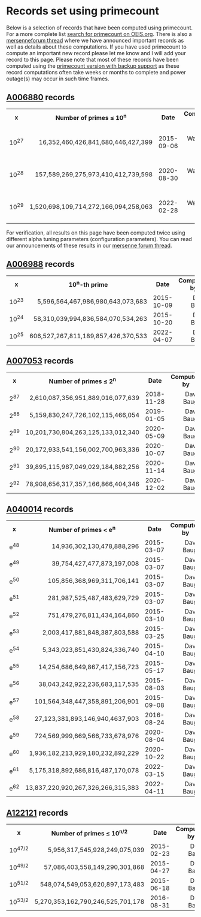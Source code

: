 # Records set using primecount

Below is a selection of records that have been computed using primecount. For a
more complete list [search for primecount on OEIS.org](https://oeis.org/search?q=primecount&language=english&go=Search).
There is also a [mersenneforum thread](https://www.mersenneforum.org/showthread.php?t=20473)
where we have announced important records as well as details about these computations.
If you have used primecount to compute an important new record please let me know
and I will add your record to this page. Please note that most of these records
have been computed using the
[primecount version with backup support](https://github.com/kimwalisch/primecount/tree/backup3#primecount-backup)
as these record computations often take weeks or months to complete and power
outage(s) may occur in such time frames.

## [A006880](https://oeis.org/A006880) records

<table>
  <tr align="center">
    <td><b>x</b></td>
    <td><b>Number of primes ≤ 10<sup>n</sup></b></td>
    <td><b>Date</b></td>
    <td><b>Computed by</b></td>
  </tr>
  <tr align="right">
    <td>10<sup>27</sup></td>
    <td>16,352,460,426,841,680,446,427,399</td>
    <td>2015-09-06</td>
    <td>Kim Walisch & David Baugh</td>
  </tr>
  <tr align="right">
    <td>10<sup>28</sup></td>
    <td>157,589,269,275,973,410,412,739,598</td>
    <td>2020-08-30</td>
    <td>Kim Walisch & David Baugh</td>
  </tr>
  <tr align="right">
    <td>10<sup>29</sup></td>
    <td>1,520,698,109,714,272,166,094,258,063</td>
    <td>2022-02-28</td>
    <td>Kim Walisch & David Baugh</td>
  </tr>
</table>

For verification, all results on this page have been computed twice using
different alpha tuning parameters (configuration parameters).
You can read our announcements of these results in our
[mersenne forum thread](https://mersenneforum.org/showthread.php?t=20473&page=3).

## [A006988](https://oeis.org/A006988) records

<table>
  <tr align="center">
    <td><b>x</b></td>
    <td><b>10<sup>n</sup>-th prime</b></td>
    <td><b>Date</b></td>
    <td><b>Computed by</b></td>
  </tr>
  <tr align="right">
    <td>10<sup>23</sup></td>
    <td>5,596,564,467,986,980,643,073,683</td>
    <td>2015-10-09</td>
    <td>David Baugh</td>
  </tr>
  <tr align="right">
    <td>10<sup>24</sup></td>
    <td>58,310,039,994,836,584,070,534,263</td>
    <td>2015-10-20</td>
    <td>David Baugh</td>
  </tr>
  <tr align="right">
    <td>10<sup>25</sup></td>
    <td>606,527,267,811,189,857,426,370,533</td>
    <td>2022-04-07</td>
    <td>David Baugh</td>
  </tr>
</table>

## [A007053](https://oeis.org/A007053) records

<table>
  <tr align="center">
    <td><b>x</b></td>
    <td><b>Number of primes ≤ 2<sup>n</sup></b></td>
    <td><b>Date</b></td>
    <td><b>Computed by</b></td>
  </tr>
  <tr align="right">
    <td>2<sup>87</sup></td>
    <td>2,610,087,356,951,889,016,077,639</td>
    <td>2018-11-28</td>
    <td>David Baugh</td>
  </tr>
  <tr align="right">
    <td>2<sup>88</sup></td>
    <td>5,159,830,247,726,102,115,466,054</td>
    <td>2019-01-05</td>
    <td>David Baugh</td>
  </tr>
  <tr align="right">
    <td>2<sup>89</sup></td>
    <td>10,201,730,804,263,125,133,012,340</td>
    <td>2020-05-09</td>
    <td>David Baugh</td>
  </tr>
  <tr align="right">
    <td>2<sup>90</sup></td>
    <td>20,172,933,541,156,002,700,963,336</td>
    <td>2020-10-07</td>
    <td>David Baugh</td>
  </tr>
  <tr align="right">
    <td>2<sup>91</sup></td>
    <td>39,895,115,987,049,029,184,882,256</td>
    <td>2020-11-14</td>
    <td>David Baugh</td>
  </tr>
  <tr align="right">
    <td>2<sup>92</sup></td>
    <td>78,908,656,317,357,166,866,404,346</td>
    <td>2020-12-02</td>
    <td>David Baugh</td>
  </tr>
</table>

## [A040014](https://oeis.org/A040014) records

<table>
  <tr align="center">
    <td><b>x</b></td>
    <td><b>Number of primes < e<sup>n</sup></b></td>
    <td><b>Date</b></td>
    <td><b>Computed by</b></td>
  </tr>
  <tr align="right">
    <td>e<sup>48</sup></td>
    <td>14,936,302,130,478,888,296</td>
    <td>2015-03-07</td>
    <td>David Baugh</td>
  </tr>
    <tr align="right">
    <td>e<sup>49</sup></td>
    <td>39,754,427,477,873,197,008</td>
    <td>2015-03-07</td>
    <td>David Baugh</td>
  </tr>
  <tr align="right">
    <td>e<sup>50</sup></td>
    <td>105,856,368,969,311,706,141</td>
    <td>2015-03-07</td>
    <td>David Baugh</td>
  </tr>
  <tr align="right">
    <td>e<sup>51</sup></td>
    <td>281,987,525,487,483,629,729</td>
    <td>2015-03-07</td>
    <td>David Baugh</td>
  </tr>
  <tr align="right">
    <td>e<sup>52</sup></td>
    <td>751,479,276,811,434,164,860</td>
    <td>2015-03-10</td>
    <td>David Baugh</td>
  </tr>
  <tr align="right">
    <td>e<sup>53</sup></td>
    <td>2,003,417,881,848,387,803,588</td>
    <td>2015-03-25</td>
    <td>David Baugh</td>
  </tr>
  <tr align="right">
    <td>e<sup>54</sup></td>
    <td>5,343,023,851,430,824,336,740</td>
    <td>2015-04-10</td>
    <td>David Baugh</td>
  </tr>
  <tr align="right">
    <td>e<sup>55</sup></td>
    <td>14,254,686,649,867,417,156,723</td>
    <td>2015-05-17</td>
    <td>David Baugh</td>
  </tr>
  <tr align="right">
    <td>e<sup>56</sup></td>
    <td>38,043,242,922,236,683,117,535</td>
    <td>2015-08-03</td>
    <td>David Baugh</td>
  </tr>
  <tr align="right">
    <td>e<sup>57</sup></td>
    <td>101,564,348,447,358,891,206,901</td>
    <td>2015-09-08</td>
    <td>David Baugh</td>
  </tr>
  <tr align="right">
    <td>e<sup>58</sup></td>
    <td>27,123,381,893,146,940,4637,903</td>
    <td>2016-08-24</td>
    <td>David Baugh</td>
  </tr>
  <tr align="right">
    <td>e<sup>59</sup></td>
    <td>724,569,999,669,566,733,678,976</td>
    <td>2020-08-04</td>
    <td>David Baugh</td>
  </tr>
  <tr align="right">
    <td>e<sup>60</sup></td>
    <td>1,936,182,213,929,180,232,892,229</td>
    <td>2020-10-22</td>
    <td>David Baugh</td>
  </tr>
  <tr align="right">
    <td>e<sup>61</sup></td>
    <td>5,175,318,892,686,816,487,170,078</td>
    <td>2022-03-15</td>
    <td>David Baugh</td>
  </tr>
  <tr align="right">
    <td>e<sup>62</sup></td>
    <td>13,837,220,920,267,326,266,315,383</td>
    <td>2022-04-11</td>
    <td>David Baugh</td>
  </tr>
</table>

## [A122121](https://oeis.org/A122121) records

<table>
  <tr align="center">
    <td><b>x</b></td>
    <td><b>Number of primes ≤ 10<sup>n/2</sup></b></td>
    <td><b>Date</b></td>
    <td><b>Computed by</b></td>
  </tr>
  <tr align="right">
    <td>10<sup>47/2</sup></td>
    <td>5,956,317,545,928,249,075,039</td>
    <td>2015-02-23</td>
    <td>David Baugh</td>
  </tr>
    <tr align="right">
    <td>10<sup>49/2</sup></td>
    <td>57,086,403,558,149,290,301,868</td>
    <td>2015-04-27</td>
    <td>David Baugh</td>
  </tr>
    <tr align="right">
    <td>10<sup>51/2</sup></td>
    <td>548,074,549,053,620,897,173,483</td>
    <td>2015-06-18</td>
    <td>David Baugh</td>
  </tr>
    <tr align="right">
    <td>10<sup>53/2</sup></td>
    <td>5,270,353,162,790,246,525,701,178</td>
    <td>2016-08-31</td>
    <td>David Baugh</td>
  </tr>
</table>
